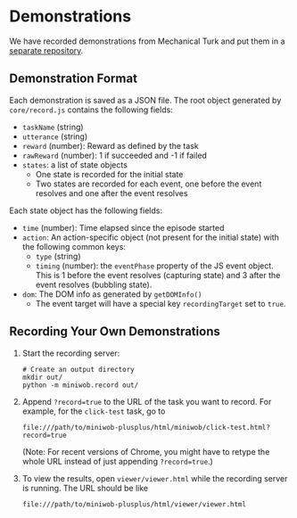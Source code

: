 # Demonstrations

We have recorded demonstrations from Mechanical Turk and put them in a [separate repository](https://github.com/stanfordnlp/miniwob-plusplus-demos).

## Demonstration Format

Each demonstration is saved as a JSON file. The root object generated by `core/record.js` contains the following fields:

* `taskName` (string)
* `utterance` (string)
* `reward` (number): Reward as defined by the task
* `rawReward` (number): 1 if succeeded and -1 if failed
* `states`: a list of state objects
  * One state is recorded for the initial state
  * Two states are recorded for each event, one before the event resolves and one after the event resolves

Each state object has the following fields:

* `time` (number): Time elapsed since the episode started
* `action`: An action-specific object (not present for the initial state) with the following common keys:
  * `type` (string)
  * `timing` (number): the `eventPhase` property of the JS event object.
    This is 1 before the event resolves (capturing state) and 3 after the event resolves (bubbling state).
* `dom`: The DOM info as generated by `getDOMInfo()`
  * The event target will have a special key `recordingTarget` set to `true`.

## Recording Your Own Demonstrations

1. Start the recording server:
   ```
   # Create an output directory
   mkdir out/
   python -m miniwob.record out/
   ```

2. Append `?record=true` to the URL of the task you want to record. For example, for the `click-test` task, go to
   ```
   file:///path/to/miniwob-plusplus/html/miniwob/click-test.html?record=true
   ```
   (Note: For recent versions of Chrome, you might have to retype the whole URL instead of just appending `?record=true`.)

3. To view the results, open `viewer/viewer.html` while the recording server is running. The URL should be like
   ```
   file:///path/to/miniwob-plusplus/html/viewer/viewer.html
   ```

